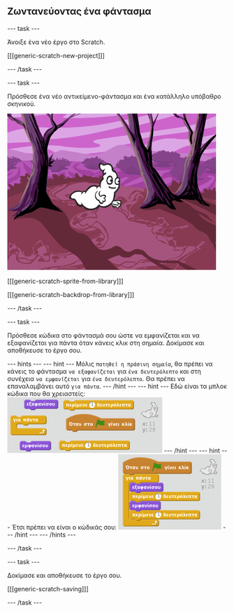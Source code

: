 ## Ζωντανεύοντας ένα φάντασμα

--- task ---

Άνοιξε ένα νέο έργο στο Scratch.

[[[generic-scratch-new-project]]]

--- /task ---

--- task ---

Πρόσθεσε ένα νέο αντικείμενο-φάντασμα και ένα κατάλληλο υπόβαθρο σκηνικού.

![screenshot](images/ghost-ghost.png)

[[[generic-scratch-sprite-from-library]]]

[[[generic-scratch-backdrop-from-library]]]

--- /task ---

--- task ---

Πρόσθεσε κώδικα στο φάντασμά σου ώστε να εμφανίζεται και να εξαφανίζεται για πάντα όταν κάνεις κλικ στη σημαία. Δοκίμασε και αποθήκευσε το έργο σου.

--- hints --- --- hint --- Μόλις `πατηθεί η πράσινη σημαία`, θα πρέπει να κάνεις το φάντασμα `να εξαφανίζεται` για `ένα δευτερόλεπτο` και στη συνέχεια `να εμφανίζεται` για `ένα δευτερόλεπτο`. Θα πρέπει να επαναλαμβάνει αυτό `για πάντα`. --- /hint --- --- hint --- Εδώ είναι τα μπλοκ κώδικα που θα χρειαστείς: ![screenshot](images/ghost-appear-blocks.png) --- /hint --- --- hint --- Έτσι πρέπει να είναι ο κώδικάς σου: ![screenshot](images/ghost-appear-code.png) --- /hint --- --- /hints ---

--- /task ---

--- task ---

Δοκίμασε και αποθήκευσε το έργο σου.

[[[generic-scratch-saving]]]

--- /task ---
